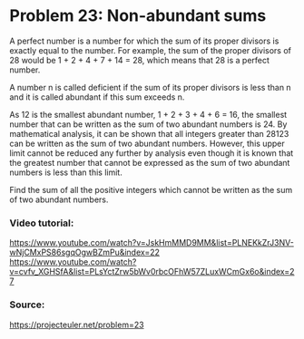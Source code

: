 # Problem 23: Non-abundant sums

A perfect number is a number for which the sum of its proper divisors is exactly equal to the number. For example, the sum of the proper divisors of 28 would be 1 + 2 + 4 + 7 + 14 = 28, which means that 28 is a perfect number.

A number n is called deficient if the sum of its proper divisors is less than n and it is called abundant if this sum exceeds n.

As 12 is the smallest abundant number, 1 + 2 + 3 + 4 + 6 = 16, the smallest number that can be written as the sum of two abundant numbers is 24. By mathematical analysis, it can be shown that all integers greater than 28123 can be written as the sum of two abundant numbers. However, this upper limit cannot be reduced any further by analysis even though it is known that the greatest number that cannot be expressed as the sum of two abundant numbers is less than this limit.

Find the sum of all the positive integers which cannot be written as the sum of two abundant numbers.

### Video tutorial: 
https://www.youtube.com/watch?v=JskHmMMD9MM&list=PLNEKkZrJ3NV-wNjCMxPS86sgqOgwBZmPu&index=22<br/>
https://www.youtube.com/watch?v=cvfv_XGHSfA&list=PLsYctZrw5bWv0rbcOFhW57ZLuxWCmGx6o&index=27

### Source:
https://projecteuler.net/problem=23
